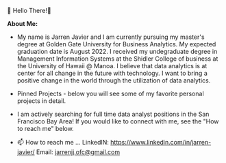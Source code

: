 👋 Hello There!👋 

**About Me:**
- My name is Jarren Javier and I am currently pursuing my master's degree at Golden Gate University for Business Analytics. My expected graduation date is August 2022. I received my undegraduate degree in Management Information Systems at the Shidler College of business at the University of Hawaii @ Manoa. I believe that data  analytics is at center for all change in the future with technology. I want to bring a positive change in the world through the utilization of data analytics. 

- Pinned Projects - below you will see some of my favorite personal projects in detail.

- I am actively searching for full time data analyst positions in the San Francisco Bay Area! If you would like to connect with me, see the "How to reach me" below.


- 📫 How to reach me ...
LinkedIN: https://www.linkedin.com/in/jarren-javier/
Email: jarrenjj.ofc@gmail.com

